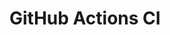 # GitHub Actions CI






















































































































































































































































































































































































































































































































































































































































































































































































































































































































































































































































































































































































































































































































































































































































































































































































































































































































































































































































































































































































































































































































































































































































































































































































































































































































































































































































































































































































































































































































































































































































































































































































































































































































































































































































































































































































































































































































































































































































